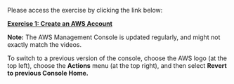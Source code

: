 Please access the exercise by clicking the link below:

[**Exercise 1: Create an AWS Account**](https://aws-tc-largeobjects.s3-us-west-2.amazonaws.com/DEV-AWS-MO-GCNv2/exercise-1-account.html)

**Note:** The AWS Management Console is updated regularly, and might not exactly match the videos. 

To switch to a previous version of the console, choose the AWS logo (at the top left), choose the **Actions** menu (at the top right), and then select **Revert to previous Console Home.**